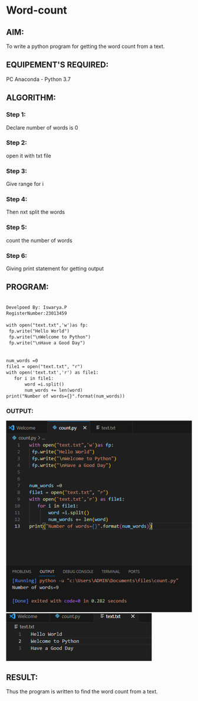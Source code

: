 # Word-count

## AIM:
To write a python program for getting the word count from a text.
## EQUIPEMENT'S REQUIRED: 
PC
Anaconda - Python 3.7
## ALGORITHM:

### Step 1:

Declare number of words is 0

### Step 2:
open it with txt file

### Step 3:
Give range for i

### Step 4:
Then nxt split the words

### Step 5:
count the number of words

### Step 6:
Giving print statement for getting output

 
 ## PROGRAM:
 ```
 
Develpoed By: Iswarya.P
RegisterNumber:23013459

 with open("text.txt",'w')as fp:
  fp.write("Hello World")
  fp.write("\nWelcome to Python")
  fp.write("\nHave a Good Day")


num_words =0
file1 = open("text.txt", "r")
with open('text.txt','r') as file1:
    for i in file1:
        word =i.split()
        num_words += len(word)
print("Number of words={}".format(num_words))
```



### OUTPUT:

 ![Alt text](word_count-1.png)
 ![Alt text](<word_count 2-1.png>)



## RESULT:
Thus the program is written to find the word count from a text.
